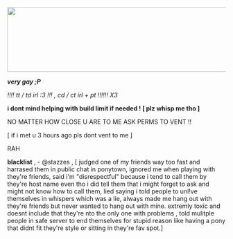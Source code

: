 <img src="https://i.postimg.cc/nh7YjRgW/cooltext447467014259492.gif" width="900" height="150"/>

***very gay ;P***

*!!!! tt / td irl :3 !!! , cd / ct irl + pt !!!!!! X3*

****i dont mind helping with build limit if needed ! [ plz whisp me tho ]****

NO MATTER HOW CLOSE U ARE TO ME ASK PERMS TO VENT !!

[ if i met u 3 hours ago pls dont vent to me ]

RAH

**blacklist** , - @stazzes , [ judged one of my friends way too fast and harrased them in public chat in ponytown, ignored me when playing with they're friends, said i'm "disrespectful" because i tend to call them by they're host name even tho i did tell them that i might forget to ask and might not know how to call them, lied saying i told people to unl!ve themselves in whispers which was a lie, always made me hang out with they're friends but never wanted to hang out with mine. extremly toxic and doesnt include that they're nto the only one with problems , told mulitple people in safe server to end themselves for stupid reason like having a pony that didnt fit they're style or sitting in they're fav spot.]
